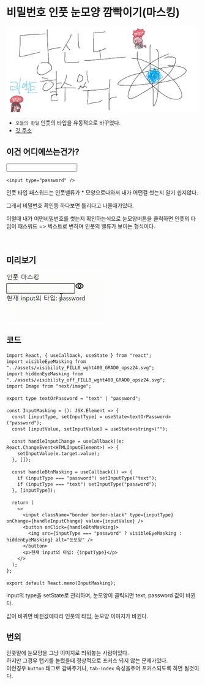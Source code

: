# 비밀번호 인풋 눈모양 깜빡이기(마스킹)

![Alt text](../images/canIReactBG/%EB%8B%B9%EC%8B%A0%EB%8F%84%ED%95%A0%EC%88%98%EC%9E%88%EB%8B%A4%EB%A6%AC%EC%95%A1%ED%8A%B8.png)

- `오늘의 한일` 인풋의 타입을 유동적으로 바꾸었다.
- [깃 주소]()

## 이건 어디에쓰는건가?

<input type='password'>

```tsx
<input type="password" />
```

인풋 타입 패스워드는 인풋밸류가 \* 모양으로나와서 내가 어떤걸 썻는지 알기 쉽지않다.

그래서 비밀번호 확인등 하다보면 틀리다고 나올때가있다.

이럴때 내가 어떤비밀번호를 썻는지 확인하는식으로 눈모양버튼을 클릭하면 인풋의 타입이 패스워드 => 텍스트로 변하며 인풋의 밸류가 보이는 형식이다.
<br/>
<br/>
<br/>

## 미리보기

![Alt text](images/0924/%EC%9D%B8%ED%92%8B%EB%A7%88%EC%8A%A4%ED%82%B9.gif)

## 코드

```tsx
import React, { useCallback, useState } from "react";
import visibleEyeMasking from "../assets/visibility_FILL0_wght400_GRAD0_opsz24.svg";
import hiddenEyeMasking from "../assets/visibility_off_FILL0_wght400_GRAD0_opsz24.svg";
import Image from "next/image";

export type textOrPassword = "text" | "password";

const InputMasking = (): JSX.Element => {
  const [inputType, setInputType] = useState<textOrPassword>("password");
  const [inputValue, setInputValue] = useState<string>("");

  const handleInputChange = useCallback((e: React.ChangeEvent<HTMLInputElement>) => {
    setInputValue(e.target.value);
  }, []);

  const handleBtnMasking = useCallback(() => {
    if (inputType === "password") setInputType("text");
    if (inputType === "text") setInputType("password");
  }, [inputType]);

  return (
    <>
      <input className="border border-black" type={inputType} onChange={handleInputChange} value={inputValue} />
      <button onClick={handleBtnMasking}>
        <img src={inputType === "password" ? visibleEyeMasking : hiddenEyeMasking} alt="눈모양" />
      </button>
      <p>현재 input의 타입: {inputType}</p>
    </>
  );
};

export default React.memo(InputMasking);
```

input의 type을 setState로 관리하며, 눈모양이 클릭되면 text, password 값이 바뀐다.

값이 바뀌면 바뀐값에따라 인풋의 타입, 눈모양 이미지가 바뀐다.
<br/>

## 번외

인풋밑에 눈모양을 그냥 이미지로 띄워놓는 사람이있다.<br/>
하지만 그경우 탭키를 눌렀을때 정상적으로 포커스 되지 않는 문제가있다.<br/>
이런경우 `button` 태그로 감싸주거나, `tab-index` 속성을주어 포커스되도록 하면 될것이다.
